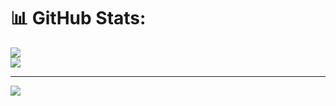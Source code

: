
# 📊 GitHub Stats:
![](https://github-readme-stats.vercel.app/api?username=AbuRider&theme=gruvbox&hide_border=true&include_all_commits=true&count_private=true)<br/>
![](https://github-readme-stats.vercel.app/api/top-langs/?username=AbuRider&theme=gruvbox&hide_border=true&include_all_commits=true&count_private=true&layout=compact)

---
[![](https://visitcount.itsvg.in/api?id=AbuRider&icon=0&color=0)](https://visitcount.itsvg.in)

<!-- Proudly created with GPRM ( https://gprm.itsvg.in ) -->
